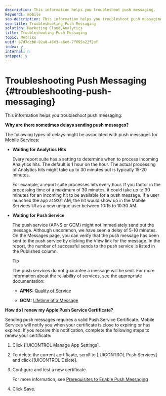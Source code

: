 ```yaml
---
description: This information helps you troubleshoot push messaging.
keywords: mobile
seo-description: This information helps you troubleshoot push messaging.
seo-title: Troubleshooting Push Messaging
solution: Marketing Cloud,Analytics
title: Troubleshooting Push Messaging
topic: Metrics
uuid: 87d7dcb6-82a8-46e3-a6ed-7f895a22f2af
index: y
internal: n
snippet: y
---
```


# Troubleshooting Push Messaging {#troubleshooting-push-messaging}

This information helps you troubleshoot push messaging.

**Why are there sometimes delays sending push messages?**

The following types of delays might be associated with push messages for Mobile Services:

*   **Waiting for Analytics Hits**
    
    Every report suite has a setting to determine when to process incoming Analytics hits. The default is 1 hour on the hour. The actual processing of Analytics hits might take up to 30 minutes but is typically 15-20 minutes.
    
    For example, a report suite processes hits every hour. If you factor in the processing time of a maximum of 30 minutes, it could take up to 90 minutes for an incoming hit to be available for a push message. If a user launched the app at 9:01 AM, the hit would show up in the Mobile Services UI as a new unique user between 10:15 to 10:30 AM.
    
*   **Waiting for Push Service**
    
    The push service (APNS or GCM) might not immediately send out the message. Although uncommon, we have seen a delay of 5-10 minutes. On the Messages page, you can verify that the push message has been sent to the push service by clicking the View link for the message. In the report, the number of successful sends to the push service is listed in the Published column.
    
    >[!TIP]
    >
    >The push services do not guarantee a message will be sent. For more information about the reliability of services, see the appropriate documentation:
    >
    >* **APNS:** [Quality of Service](https://developer.apple.com/documentation/usernotifications)
    >
    >* **GCM:** [Lifetime of a Message](https://developers.google.com/cloud-messaging/concept-options)

**How do I renew my Apple Push Service Certificate?**

Sending push messages requires a valid Push Service Certificate. Mobile Services will notify you when your certificate is close to expiring or has expired. If you receive this notification, complete the following steps to renew your certificate:

1.  Click [!UICONTROL Manage App Settings].
2.  To delete the current certificate, scroll to [!UICONTROL Push Services] and click [!UICONTROL Delete].
3.  Configure and test a new certificate.
    
    For more information, see [Prerequisites to Enable Push Messaging](https://marketing.adobe.com/resources/help/en_US/mobile/prerequisites_push_messaging.html)
    
4.  Click Save.
